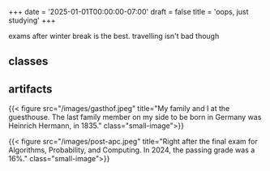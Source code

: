+++
date = '2025-01-01T00:00:00-07:00'
draft = false
title = 'oops, just studying'
+++

exams after winter break is the best. travelling isn't bad though

<!--more-->

## classes

## artifacts

{{< figure src="/images/gasthof.jpeg"
    title="My family and I at the guesthouse. The last family member on my side to be born in Germany was Heinrich Hermann, in 1835."
    class="small-image">}}

{{< figure src="/images/post-apc.jpeg"
    title="Right after the final exam for Algorithms, Probability, and Computing. In 2024, the passing grade was a 16%."
    class="small-image">}}
